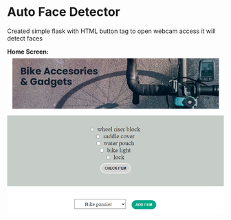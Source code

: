 # Auto Face Detector
Created simple flask with HTML button tag to open webcam access it will detect faces

**Home Screen:**
<br>
![Wireframe](https://github.com/SelvaKumar1995sri/Bike-Accessories/blob/main/img/cycle.PNG) 
